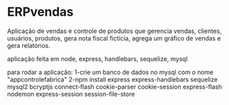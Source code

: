# ERPvendas
Aplicação de vendas e controle de produtos que gerencia vendas, clientes, usuários, produtos, gera nota fiscal fictícia, agrega um gráfico de vendas e gera relatórios.

aplicação feita em node, express, handlebars, sequelize, mysql

para rodar a aplicação:
1-crie um banco de dados no mysql com o nome "appcontrolefabrica"
2-npm install express express-handlebars sequelize mysql2 bcryptjs connect-flash cookie-parser cookie-session express-flash nodemon express-session session-file-store

